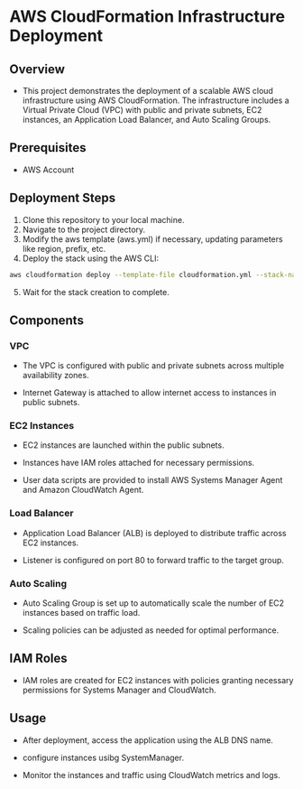 # AWS CloudFormation Infrastructure Deployment

## Overview
- This project demonstrates the deployment of a scalable AWS cloud infrastructure using AWS CloudFormation. The infrastructure includes a Virtual Private Cloud (VPC) with public and private subnets, EC2 instances, an Application Load Balancer, and Auto Scaling Groups.

## Prerequisites
- AWS Account

## Deployment Steps
1. Clone this repository to your local machine.  
2. Navigate to the project directory. 
3. Modify the aws template (aws.yml) if necessary, updating parameters like region, prefix, etc.
4. Deploy the stack using the AWS CLI:
```bash
aws cloudformation deploy --template-file cloudformation.yml --stack-name my-aws-infrastructure --capabilities CAPABILITY_IAM
```
5. Wait for the stack creation to complete.

## Components
### VPC
- The VPC is configured with public and private subnets across multiple availability zones.

- Internet Gateway is attached to allow internet access to instances in public subnets.

### EC2 Instances
- EC2 instances are launched within the public subnets.

- Instances have IAM roles attached for necessary permissions.

- User data scripts are provided to install AWS Systems Manager Agent and Amazon CloudWatch Agent.

### Load Balancer
- Application Load Balancer (ALB) is deployed to distribute traffic across EC2 instances.

- Listener is configured on port 80 to forward traffic to the target group.

### Auto Scaling
- Auto Scaling Group is set up to automatically scale the number of EC2 instances based on traffic load.

- Scaling policies can be adjusted as needed for optimal performance.

## IAM Roles

- IAM roles are created for EC2 instances with policies granting necessary permissions for Systems Manager and CloudWatch.

## Usage

- After deployment, access the application using the ALB DNS name.

- configure instances usibg SystemManager.

- Monitor the instances and traffic using CloudWatch metrics and logs.
